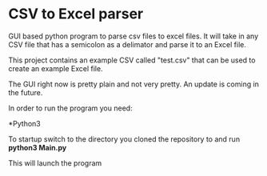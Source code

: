 # CSV to Excel parser
GUI based python program to parse csv files to excel files.
It will take in any CSV file that has a semicolon as a delimator and parse it to an Excel file.

This project contains an example CSV called "test.csv" that can be used to create an example Excel file.

The GUI right now is pretty plain and not very pretty. An update is coming in the future.

In order to run the program you need:

*Python3

To startup switch to the directory you cloned the repository to and run __python3 Main.py__

This will launch the program

